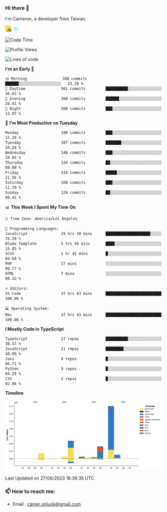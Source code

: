 ### Hi there 👋

I'm Cameron, a developer from Taiwan.


<code><img height="20" src="https://raw.githubusercontent.com/github/explore/80688e429a7d4ef2fca1e82350fe8e3517d3494d/topics/javascript/javascript.png"></code>
<code><img height="20" src="https://raw.githubusercontent.com/github/explore/80688e429a7d4ef2fca1e82350fe8e3517d3494d/topics/react/react.png"></code>



<!--START_SECTION:waka-->
![Code Time](http://img.shields.io/badge/Code%20Time-918%20hrs%2016%20mins-blue)

![Profile Views](http://img.shields.io/badge/Profile%20Views-0-blue)

![Lines of code](https://img.shields.io/badge/From%20Hello%20World%20I%27ve%20Written-3.3%20million%20lines%20of%20code-blue)

**I'm an Early 🐤** 

```text
🌞 Morning                348 commits         ██████░░░░░░░░░░░░░░░░░░░   23.59 % 
🌆 Daytime                561 commits         ██████████░░░░░░░░░░░░░░░   38.03 % 
🌃 Evening                360 commits         ██████░░░░░░░░░░░░░░░░░░░   24.41 % 
🌙 Night                  206 commits         ███░░░░░░░░░░░░░░░░░░░░░░   13.97 % 
```
📅 **I'm Most Productive on Tuesday** 

```text
Monday                   196 commits         ███░░░░░░░░░░░░░░░░░░░░░░   13.29 % 
Tuesday                  387 commits         ███████░░░░░░░░░░░░░░░░░░   26.24 % 
Wednesday                148 commits         ███░░░░░░░░░░░░░░░░░░░░░░   10.03 % 
Thursday                 134 commits         ██░░░░░░░░░░░░░░░░░░░░░░░   09.08 % 
Friday                   318 commits         █████░░░░░░░░░░░░░░░░░░░░   21.56 % 
Saturday                 168 commits         ███░░░░░░░░░░░░░░░░░░░░░░   11.39 % 
Sunday                   124 commits         ██░░░░░░░░░░░░░░░░░░░░░░░   08.41 % 
```


📊 **This Week I Spent My Time On** 

```text
🕑︎ Time Zone: America/Los_Angeles

💬 Programming Languages: 
JavaScript               29 hrs 30 mins      ████████████████████░░░░░   78.20 % 
Blade Template           5 hrs 58 mins       ████░░░░░░░░░░░░░░░░░░░░░   15.85 % 
SCSS                     1 hr 45 mins        █░░░░░░░░░░░░░░░░░░░░░░░░   04.68 % 
PHP                      17 mins             ░░░░░░░░░░░░░░░░░░░░░░░░░   00.77 % 
HTML                     7 mins              ░░░░░░░░░░░░░░░░░░░░░░░░░   00.32 % 

🔥 Editors: 
VS Code                  37 hrs 43 mins      █████████████████████████   100.00 % 

💻 Operating System: 
Mac                      37 hrs 43 mins      █████████████████████████   100.00 % 
```

**I Mostly Code in TypeScript** 

```text
TypeScript               27 repos            ██████████░░░░░░░░░░░░░░░   38.57 % 
JavaScript               21 repos            ████████░░░░░░░░░░░░░░░░░   30.00 % 
Java                     4 repos             █░░░░░░░░░░░░░░░░░░░░░░░░   05.71 % 
Python                   3 repos             █░░░░░░░░░░░░░░░░░░░░░░░░   04.29 % 
CSS                      2 repos             █░░░░░░░░░░░░░░░░░░░░░░░░   02.86 % 
```



**Timeline**

![Lines of Code chart](https://raw.githubusercontent.com/camer0nluo/camer0nluo/main/assets/bar_graph.png)


 Last Updated on 27/06/2023 18:36:35 UTC
<!--END_SECTION:waka-->

### 📫 How to reach me:
- Email : camer.onluok@gmail.com
